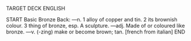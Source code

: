 TARGET DECK
ENGLISH

START
Basic
Bronze
Back: —n. 1 alloy of copper and tin. 2 its brownish colour. 3 thing of bronze, esp. A sculpture. —adj. Made of or coloured like bronze. —v. (-zing) make or become brown; tan. [french from italian]
END

